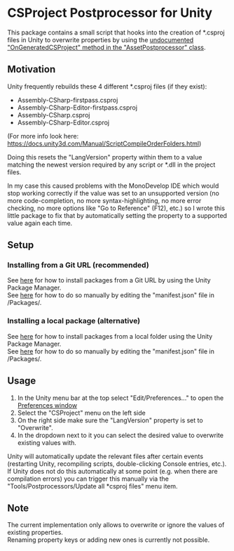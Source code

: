 # CSProject Postprocessor for Unity
This package contains a small script that hooks into the creation of *.csproj files in Unity to overwrite properties by using the [undocumented "OnGeneratedCSProject" method in the "AssetPostprocessor" class](https://github.com/Unity-Technologies/UnityCsReference/blob/master/Editor/Mono/AssetPostprocessor.cs#L154-L167).

## Motivation
Unity frequently rebuilds these 4 different *.csproj files (if they exist):
- Assembly-CSharp-firstpass.csproj
- Assembly-CSharp-Editor-firstpass.csproj
- Assembly-CSharp.csproj
- Assembly-CSharp-Editor.csproj

(For more info look here: https://docs.unity3d.com/Manual/ScriptCompileOrderFolders.html)

Doing this resets the "LangVersion" property within them to a value matching the newest version required by any script or *.dll in the project files.

In my case this caused problems with the MonoDevelop IDE which would stop working correctly if the value was set to an unsupported version (no more code-completion, no more syntax-highlighting, no more error checking, no more options like "Go to Reference" (F12), etc.) so I wrote this little package to fix that by automatically setting the property to a supported value again each time.

## Setup

### Installing from a Git URL (recommended)
See [here](https://docs.unity3d.com/Manual/upm-ui-giturl.html) for how to install packages from a Git URL by using the Unity Package Manager.  
See [here](https://docs.unity3d.com/Manual/upm-git.html) for how to do so manually by editing the "manifest.json" file in <your project folder>/Packages/.

### Installing a local package (alternative)
See [here](https://docs.unity3d.com/Manual/upm-ui-local.html) for how to install packages from a local folder using the Unity Package Manager.  
See [here](https://docs.unity3d.com/Manual/upm-localpath.html) for how to do so manually by editing the "manifest.json" file in <your project folder>/Packages/.

## Usage
1. In the Unity menu bar at the top select "Edit/Preferences..." to open the [Preferences window](https://docs.unity3d.com/Manual/Preferences.html)
2. Select the "CSProject" menu on the left side
3. On the right side make sure the "LangVersion" property is set to "Overwrite".
4. In the dropdown next to it you can select the desired value to overwrite existing values with.

Unity will automatically update the relevant files after certain events (restarting Unity, recompiling scripts, double-clicking Console entries, etc.).  
If Unity does not do this automatically at some point (e.g. when there are compilation errors) you can trigger this manually via the "Tools/Postprocessors/Update all *csproj files" menu item.

## Note
The current implementation only allows to overwrite or ignore the values of existing properties.  
Renaming property keys or adding new ones is currently not possible.
